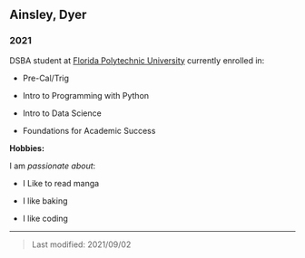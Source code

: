 ## Ainsley, Dyer

### 2021

DSBA student at [Florida Polytechnic University](https://www.floridapoly.edu) currently enrolled in: 

- Pre-Cal/Trig

- Intro to Programming with Python

- Intro to Data Science

- Foundations for Academic Success

**Hobbies:**

I am _passionate about_: 

- I Like to read manga

- I like baking

- I like coding

***

> Last modified: 2021/09/02
